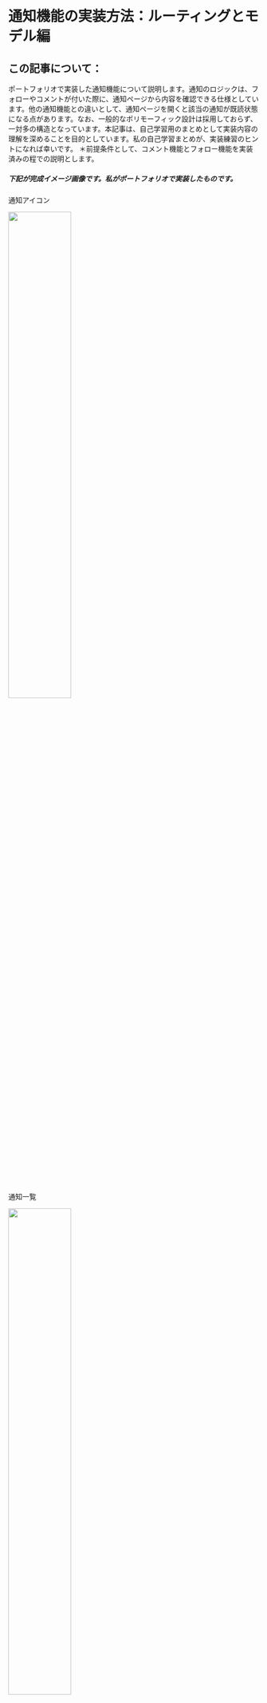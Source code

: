 # 通知機能の実装方法：ルーティングとモデル編
## この記事について：
ポートフォリオで実装した通知機能について説明します。通知のロジックは、フォローやコメントが付いた際に、通知ページから内容を確認できる仕様としています。他の通知機能との違いとして、通知ページを開くと該当の通知が既読状態になる点があります。なお、一般的なポリモーフィック設計は採用しておらず、一対多の構造となっています。本記事は、自己学習用のまとめとして実装内容の理解を深めることを目的としています。私の自己学習まとめが、実装練習のヒントになれば幸いです。
＊前提条件として、コメント機能とフォロー機能を実装済みの程での説明とします。

##### 下記が完成イメージ画像です。私がポートフォリオで実装したものです。
通知アイコン

<img src="https://qiita-image-store.s3.ap-northeast-1.amazonaws.com/0/4046616/54c5e77c-d0bb-492e-bf86-a674dd251911.png" width="50%">

通知一覧

<img src="https://qiita-image-store.s3.ap-northeast-1.amazonaws.com/0/4046616/c57401f3-fe6c-45a3-8109-49a7694104a6.png" width="50%">

<img src="https://qiita-image-store.s3.ap-northeast-1.amazonaws.com/0/4046616/9cbcf22f-0ebb-454b-af59-41de8a0d58cf.png" width="50%">

## ルーティングについて
まずルーティングに以下の記述を記載します。
```ruby
scope module: :public do
  resources :notifications, only: :index
end
```
- resources は複数形のリソースを扱うためのルーティング構文で、デフォルトでは、index / show / new / create / edit / update / destroy の7つのルートを生成します。
- 今回は、通知一覧の表示のみを実装しているため、only: :indexを指定しています。
- index アクションはもともとidを必要としないコレクションルートなので、この指定により /notifications のみが生成されます。

rails routes の出力例は以下です。
```bash
     Prefix Verb URI Pattern           Controller#Action
notifications GET  /notifications(.:format) public/notifications#index
```

## モデルについて
次はモデルについて解説します。
その前に、モデルで扱うデータを保存するためのテーブル作成から説明します。
以下のコマンドでマイグレーションファイルを生成します。
```bash
$ rails g migration CreateNotifications
```
その次に以下の記述をマイグレーションファイルに追記します。
```ruby
class CreateNotifications < ActiveRecord::Migration[6.1]
  def change
    create_table :notifications do |t|
      t.integer :visitor_id, null: false
      t.integer :visited_id, null: false
      t.integer :post_id
      t.integer :comment_id
      t.string :action, default: '', null: false
      t.boolean :checked, default: false, null: false

      t.timestamps
    end

    add_index :notifications, :visitor_id
    add_index :notifications, :visited_id
    add_index :notifications, :post_id
    add_index :notifications, :comment_id
  end
end
```
各カラムの説明
- visitor_id（必須）
通知を発生させたユーザーのID（例：フォローした人、コメントを書いた人）です。
- visited_id（必須）
通知を受け取るユーザーのID（例：フォローされた人、コメントされた人）です。
- action（必須・デフォルト空文字）
通知の種類を表す文字列（例："follow", "comment"）。
default: ''（空文字）にしている理由は、レコード作成時点ではどちらが入るかわからないため空で用意し、通知作成時にどちらかを設定します。
- checked（必須・初期値false）
既読フラグ。未読（false）で作られ、通知一覧を開いた等のタイミングで 既読(true)になります。
- index
インデックスをつける理由は、必要なレコードだけを素早く見つけるためです。
インデックスがないとデータ量が増えたときにテーブル全件を最初から最後まで調べる全表走査（full table scan）が発生し、データ量が多くなると表示が遅くなります。

マイグレーションを実行してテーブルを作成します。
```bash
$ rails db:migrate
```
次はモデルファイルを作成します。
```bash
$ rails g model Notification
```
その次に以下の記述をモデルファイルに追記します。
```ruby
class Notification < ApplicationRecord
  belongs_to :post, optional: true
  belongs_to :comment, optional: true
  belongs_to :visitor, class_name: 'Member', foreign_key: 'visitor_id', optional: true
  belongs_to :visited, class_name: 'Member', foreign_key: 'visited_id', optional: true
end
```
① `belongs_to :post, optional: true`
- belongs_to :post: この通知が関連している投稿を示します。

- 例: ある投稿に「いいね！」が押されたら、その投稿のIDが通知に記録されます。

- belongs_toはデフォルトで関連先が必須ですが、optional: trueを付けることで、関連先がなくても保存できます。

- 例えば、「フォローされました」という通知には、特定の投稿は関係ありません。

②`belongs_to :comment, optional: true`
- belongs_to :comment: この通知がどのコメントに関連しているかを示します。

- 例: 誰かがあなたの投稿にコメントしたら、通知にコメントのIDが保存されます。

- こちらもoptional: trueが付いているので、すべての通知にコメントが紐づくわけではありません。

③`visitorとvisitedの役割`
- belongs_to :visitor, ...
belongs_to :visitor: 通知を起こした人、つまり「訪問者」を意味します。

- 例: Aさんがあなたの投稿にコメントした場合、Aさんがvisitorです。

- class_name: 'Member', foreign_key: 'visitor_id': visitorという名前のテーブルはないため、代わりにMemberテーブルと関連付け、データベース上のvisitor_idというカラムで紐づけています。

- optional: trueが必要な理由: 通知の種類によっては、visitorが存在しない場合があります。例えば、「システムからのお知らせ」のような通知では、特定のユーザーが通知を発生させているわけではありません。

- belongs_to :visited, ...
belongs_to :visited: 通知を受け取る人、つまり「訪問された人」を意味します。

- 例: Aさんがあなたの投稿にコメントした場合、あなたがvisitedです。

- class_name: 'Member', foreign_key: 'visited_id': こちらもMemberテーブルと関連付け、データベース上のvisited_idで紐づけています。

- optional: trueが必要な理由: visitedも通知によっては存在しない場合があります。例えば、「Aさんが退会しました」という通知をシステムが生成する場合、誰かが通知を受け取るわけではないケースも考えられます。

### モデルの関連付け
メンバーモデルに以下の記述を追記します。
```ruby
class Member < ApplicationRecord
  has_many :active_notifications, class_name: 'Notification', foreign_key: 'visitor_id', dependent: :destroy
  has_many :passive_notifications, class_name: 'Notification', foreign_key: 'visited_id', dependent: :destroy
end
```
①`has_many :active_notifications, ...`
- メンバー（Member）が誰かに通知を送った履歴を管理するための関連付けです。

- class_name: 'Notification': 関連付けの対象となるモデルが、Notificationモデルであることを明示しています。

- foreign_key: 'visitor_id': 関連付けのキーとして、Notificationモデルのvisitor_id（訪問者である、通知を送った人）カラムを使用することを指定しています。

- dependent: :destroy: Memberが削除されたときに、そのメンバーが送った通知（active_notifications）もすべて自動的に削除されるように設定しています。

- この設定により、@member.active_notificationsと書くことで、そのメンバーが送った通知の一覧を取得できるようになります。

②`has_many :passive_notifications, ...`
- メンバー（Member）が誰かから受け取った通知の履歴を管理するための関連付けです。
- 構造は①と同じですが、foreign_key が visited_id になっており、通知の受け取り側のメンバーを表します。


### コメントやフォローと通知の関係について
コメント機能やフォロー機能は、すでに Member モデルと関連付けられています。
具体的には以下のような関連があります。

```ruby
has_many :comments, dependent: :destroy
has_many :active_relationships,  class_name: "Relationship", foreign_key: "follower_id", dependent: :destroy
has_many :passive_relationships, class_name: "Relationship", foreign_key: "followed_id", dependent: :destroy
```
このため、コメントやフォローをトリガーに通知を送受信する場合でも、新しく関連を追加する必要はありません。
既存の関連を使って、Notification モデルのレコードを作成すれば通知機能は動作します。

### フォロー通知作成処理（重複防止ロジックを含む）
Memberモデルに以下の記述を追記します。
```ruby
class Member < ApplicationRecord
  def create_notification_follow!(current_member)
    # 既に通知が存在するかチェック
    temp = Notification.where(["visitor_id = ? and visited_id = ? and action = ? ",current_member.id, id, 'follow'])
    
    # 通知が存在しない場合の条件分岐
    if temp.blank?
      # 新規通知の作成
      notification = current_member.active_notifications.new(
        visited_id: id,
        action: 'follow'
      )
      
      # バリデーションチェックと保存
      notification.save if notification.valid?
    end
  end
end
```

①`temp = Notification.where(["visitor_id = ? and visited_id = ? and action = ? ",current_member.id, id, 'follow'])`
- データベースに特定の条件に合う通知がもう存在しているかのチェックを行います。
- 各部分の意味:
  - Notification.where(...): Notification（通知）のテーブルの中から、指定した条件に合うものを探します。
  - visitor_id = ?: ?に、フォローした人（current_member）のIDが入ります。
  - visited_id = ?: ?に、フォローされた人（このメソッドが動いているMemberインスタンス）のIDが入ります。
  - action = ?: ?に、アクションの種類である 'follow' が入ります。
- tempは何？: 一時的な（temporary　テンポラリー）データを格納する変数やフォルダのことです。
もし同じ通知がすでに存在すればtempにデータが入り、なければ空になります。
>＊なぜ条件を配列で表すのか？
>[3.1 条件を文字列だけで表す](https://railsguides.jp/active_record_querying.html)
>Railsガイドのこの箇所を参考にしました。

②`if temp.blank?`
- 前のステップで同じ通知が見つからなかった場合（＝tempが空の場合）にだけ、次の「通知作成」の処理に進むようにします。これにより、二重通知を防ぎます。

③`notification = current_member.active_notifications.new(...`
- current_member.active_notifications: 「current_memberが作成する通知」という関係（アソシエーション）を使って、通知オブジェクトを作ります。これにより、visitor_idにcurrent_member.idが自動でセットされます。
- visited_id: id: 通知を受け取る人のID（フォローされた人のID）を指定します。
- action: 'follow': 通知の種類を「フォロー」と設定します。
- notification: 新しく作られた通知オブジェクトを保存する変数です。この時点ではまだデータベースには保存されていません。

④`notification.save if notification.valid?`
- notification.valid?: これは「バリデーションチェック」を行うメソッドです。
- Notificationモデルに設定されたルール（例えば、必須項目が空でないかなど）に違反していないかを自動で確認します。
- もしルールをすべて満たしていればtrueを返し、一つでも違反があればfalseを返します。
- notification.save: valid?がtrueを返した場合にだけ、この行が実行され、データベースに通知が保存されます。

このように、このメソッドは「検索 → 判断 → 作成 → 保存」という流れで、安全にフォロー通知を作成する仕組みになっています。

### コメント通知作成処理
Postモデルに以下の記述を追記します。

```ruby
class Post < ApplicationRecord
  def save_notification_comment(current_member, comment_id, visited_id)
  # 新規通知の作成
    notification = current_member.active_notifications.new(
      post_id: id,
      comment_id: comment_id,
      visited_id: visited_id,
      action: 'comment'
    )
    # 自分が自分の投稿にコメントしているかチェック
    if notification.visitor_id == notification.visited_id
      notification.checked = true
    end
    # バリデーションチェックと保存
    notification.save if notification.valid?
  end
end
```

①`notification = current_member.active_notifications.new(...`
- current_member.active_notifications.new: 通知を作成する人（current_member）を紐づけて、新しい通知オブジェクトを作っています。これにより、通知のvisitor_idにcurrent_member.idが自動で入ります。
- post_id: id: どの投稿に対する通知かを指定します。idは、メソッドが呼び出されたPostインスタンス自身のIDです。
- comment_id: comment_id: どのコメントが原因で通知が作られたかを指定します。
- visited_id: visited_id: 通知を受け取る人（投稿者）のIDを指定します。
- action: 'comment': 通知のタイプを「コメント」と設定しています。

②`if notification.visitor_id == notification.visited_id`
- 何をしているか: 通知を作成した人（visitor_id）と、通知を受け取る人（visited_id）が同じかどうかをチェックしています。
- これは「自分が自分の投稿にコメントした場合」を判定するための重要な処理です。
- もし同じだったら: notification.checked = trueというコードが実行され、通知を「確認済み」の状態に設定します。自分で自分の通知を見ても意味がないので、最初から「見終わった」状態にしておくという配慮です。

③`notification.save if notification.valid?`
- 作成した通知オブジェクトが有効なデータであることを確認してから、データベースに保存します。

このメソッドは、コメントが投稿されるたびに呼び出され、投稿に紐づく通知を安全に作成する役割を担っています。

## 最後に：
次回はコントローラーとビューについて解説します。まだ学習中のため、記述に誤りや不足があれば、コメントでご指摘いただけると嬉しいです！！

